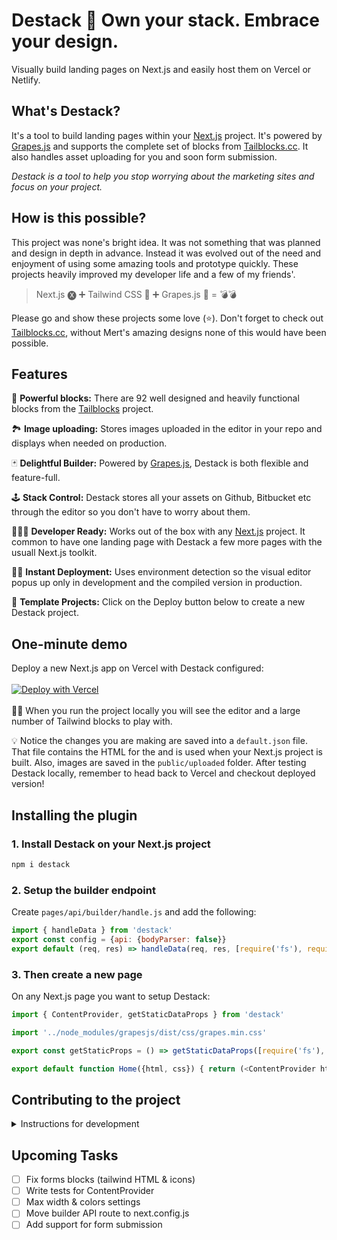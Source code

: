 # Destack 🔌 Own your stack. Embrace your design.

Visually build landing pages on Next.js and easily host them on Vercel or Netlify. 

## What's Destack?

It's a tool to build landing pages within your [Next.js](https://nextjs.org/) project. It's powered by [Grapes.js](https://grapesjs.com/) and supports the complete set of blocks from [Tailblocks.cc](https://tailblocks.cc/). It also handles asset uploading for you and soon form submission. 

*Destack is a tool to help you stop worrying about the marketing sites and focus on your project.*

## How is this possible?

This project was none's bright idea. It was not something that was planned and design in depth in advance. Instead it was evolved out of the need and enjoyment of using some amazing tools and prototype quickly. These projects heavily improved my developer life and a few of my friends'.

> Next.js 🅧 ➕ Tailwind CSS 🍃 ➕ Grapes.js 🍇 = 💣💣

Please go and show these projects some love (⭐️). Don't forget to check out [Tailblocks.cc](https://tailblocks.cc/), without Mert's amazing designs none of this would have been possible.

## Features

🧱 **Powerful blocks:** There are 92 well designed and heavily functional blocks from the [Tailblocks](https://tailblocks.cc/) project.

🏞 **Image uploading:** Stores images uploaded in the editor in your repo and displays when needed on production.

🃏 **Delightful Builder:** Powered by [Grapes.js](https://grapesjs.com/), Destack is both flexible and feature-full.

🕹 **Stack Control:** Destack stores all your assets on Github, Bitbucket etc through the editor so you don't have to worry about them.

👩🏻‍💻 **Developer Ready:** Works out of the box with any [Next.js](https://nextjs.org/) project. It common to have one landing page with Destack a few more pages with the usuall Next.js toolkit.

🏃🏽 **Instant Deployment:** Uses environment detection so the visual editor popus up only in development and the compiled version in production.

📸 **Template Projects:** Click on the Deploy button below to create a new Destack project.


## One-minute demo

Deploy a new Next.js app on Vercel with Destack configured:\
\
[![Deploy with Vercel](https://vercel.com/button)](https://vercel.com/new/git/external?repository-url=https://github.com/vercel/next.js/tree/canary/examples/progressive-web-app&project-name=progressive-web-app&repository-name=progressive-web-app)\
\
👨‍💻 When you run the project locally you will see the editor and a large number of Tailwind blocks to play with. 

💡 Notice the changes you are making are saved into a `default.json` file. That file contains the HTML for the and is used when your Next.js project is built. Also, images are saved in the `public/uploaded` folder. After testing Destack locally, remember to head back to Vercel and checkout deployed version!

## Installing the plugin

### 1. Install Destack on your Next.js project
```sh
npm i destack
```

### 2. Setup the builder endpoint

Create `pages/api/builder/handle.js` and add the following:
```js
import { handleData } from 'destack'
export const config = {api: {bodyParser: false}}
export default (req, res) => handleData(req, res, [require('fs'), require('path')])
```

### 3. Then create a new page
On any Next.js page you want to setup Destack:
```js
import { ContentProvider, getStaticDataProps } from 'destack'

import '../node_modules/grapesjs/dist/css/grapes.min.css'

export const getStaticProps = () => getStaticDataProps([require('fs'), require('path')]) 

export default function Home({html, css}) { return (<ContentProvider html={html} css={css}/>) }
```


## Contributing to the project

<details>
<summary>Instructions for development</summary>
<br>

1. `git clone https://github.com/LiveDuo/destack` and cd in there

2. `npm i --legacy-peer-deps` (see note below)

3. `npm link`

4. Create a Next.js project and cd into it

5. `npm link destack`

6. `npm link ../destack/node_modules/grapejs`

7. Add `pages/api/builder/handle.js` and `pages/[component].js` as shown above.

8. Move back into `destack` folder

9. `npm link ../\*\*the-next-project-folder\*\*/node_modules/react`

**Note:** If you are installing npm packages into the plugin remember to install with `--legacy-peer-deps`. If you missed that remember to delete `node_modules/react` and `node_modules/react-dom` folders and run step 5 again. If you know a better way to do this please let me know.
</details>

## Upcoming Tasks
- [ ] Fix forms blocks (tailwind HTML & icons)
- [ ] Write tests for ContentProvider
- [ ] Max width & colors settings
- [ ] Move builder API route to next.config.js
- [ ] Add support for form submission
